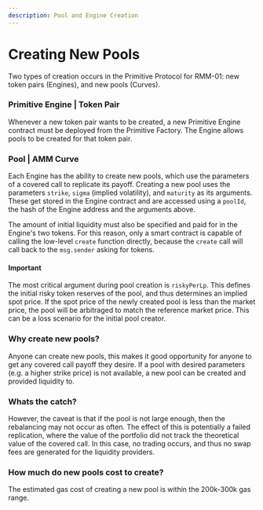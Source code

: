 ```yaml
---
description: Pool and Engine Creation
---
```


# Creating New Pools

Two types of creation occurs in the Primitive Protocol for RMM-01: new token pairs (Engines), and new pools (Curves).

### Primitive Engine | Token Pair

Whenever a new token pair wants to be created, a new Primitive Engine contract must be deployed from the Primitive Factory. The Engine allows pools to be created for that token pair.

### Pool | AMM Curve

Each Engine has the ability to create new pools, which use the parameters of a covered call to replicate its payoff. Creating a new pool uses the parameters `strike`, `sigma` (implied volatility), and `maturity` as its arguments. These get stored in the Engine contract and are accessed using a  `poolId`, the hash of the Engine address and the arguments above. 

The amount of initial liquidity must also be specified and paid for in the Engine's two tokens. For this reason, only a smart contract is capable of calling the low-level `create` function directly, because the `create` call will call back to the `msg.sender` asking for tokens.

#### Important

The most critical argument during pool creation is `riskyPerLp`. This defines the initial risky token reserves of the pool, and thus determines an implied spot price. If the spot price of the newly created pool is less than the market price, the pool will be arbitraged to match the reference market price. This can be a loss scenario for the initial pool creator.

### Why create new pools?

Anyone can create new pools, this makes it good opportunity for anyone to get any covered call payoff they desire. If a pool with desired parameters (e.g. a higher strike price) is not available, a new pool can be created and provided liquidity to. 

### Whats the catch?

However, the caveat is that if the pool is not large enough, then the rebalancing may not occur as often. The effect of this is potentially a failed replication, where the value of the portfolio did not track the theoretical value of the covered call. In this case, no trading occurs, and thus no swap fees are generated for the liquidity providers.

### How much do new pools cost to create?

The estimated gas cost of creating a new pool is within the 200k-300k gas range.

